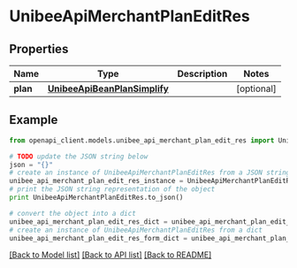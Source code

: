# UnibeeApiMerchantPlanEditRes


## Properties

Name | Type | Description | Notes
------------ | ------------- | ------------- | -------------
**plan** | [**UnibeeApiBeanPlanSimplify**](UnibeeApiBeanPlanSimplify.md) |  | [optional] 

## Example

```python
from openapi_client.models.unibee_api_merchant_plan_edit_res import UnibeeApiMerchantPlanEditRes

# TODO update the JSON string below
json = "{}"
# create an instance of UnibeeApiMerchantPlanEditRes from a JSON string
unibee_api_merchant_plan_edit_res_instance = UnibeeApiMerchantPlanEditRes.from_json(json)
# print the JSON string representation of the object
print UnibeeApiMerchantPlanEditRes.to_json()

# convert the object into a dict
unibee_api_merchant_plan_edit_res_dict = unibee_api_merchant_plan_edit_res_instance.to_dict()
# create an instance of UnibeeApiMerchantPlanEditRes from a dict
unibee_api_merchant_plan_edit_res_form_dict = unibee_api_merchant_plan_edit_res.from_dict(unibee_api_merchant_plan_edit_res_dict)
```
[[Back to Model list]](../README.md#documentation-for-models) [[Back to API list]](../README.md#documentation-for-api-endpoints) [[Back to README]](../README.md)


